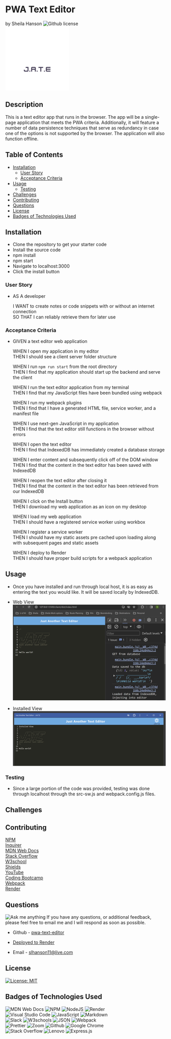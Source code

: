 # PWA Text Editor <!-- omit from toc -->
by Sheila Hanson ![Github license](https://img.shields.io/badge/license-MIT-blue.svg)  
![alt text](client/src/images/resized_logo.png)
## Description <!-- omit from toc -->
  This is a text editor app that runs in the browser. The app will be a single-page application that meets the PWA criteria. Additionally, it will feature a number of data persistence techniques that serve as redundancy in case one of the options is not supported by the browser. The application will also function offline.

## Table of Contents <!-- omit from toc -->
  
- [Installation](#installation)
  - [User Story](#user-story)
  - [Acceptance Criteria](#acceptance-criteria)
- [Usage](#usage)
  - [Testing](#testing)
- [Challenges](#challenges)
- [Contributing](#contributing)
- [Questions](#questions)
- [License](#license)
- [Badges of Technologies Used](#badges-of-technologies-used)
    

## Installation
- Clone the repository to get your starter code  
- Install the source code  
- npm install  
- npm start  
- Navigate to localhost:3000  
- Click the install button  
  
### User Story  
*  AS A developer  
  
    I WANT to create notes or code snippets with or without an internet connection  
    SO THAT I can reliably retrieve them for later use     
### Acceptance Criteria
* GIVEN a text editor web application  
  
    WHEN I open my application in my editor  
    THEN I should see a client server folder structure  

    WHEN I run `npm run start` from the root directory  
    THEN I find that my application should start up the backend and serve the client  

    WHEN I run the text editor application from my terminal  
    THEN I find that my JavaScript files have been bundled using webpack  
  
    WHEN I run my webpack plugins  
    THEN I find that I have a generated HTML file, service worker, and a manifest file  

    WHEN I use next-gen JavaScript in my application  
    THEN I find that the text editor still functions in the browser without errors  

    WHEN I open the text editor  
    THEN I find that IndexedDB has immediately created a database storage  

    WHEN I enter content and subsequently click off of the DOM window  
    THEN I find that the content in the text editor has been saved with IndexedDB  

    WHEN I reopen the text editor after closing it  
    THEN I find that the content in the text editor has been retrieved from our IndexedDB  

    WHEN I click on the Install button  
    THEN I download my web application as an icon on my desktop  

    WHEN I load my web application  
    THEN I should have a registered service worker using workbox  

    WHEN I register a service worker  
    THEN I should have my static assets pre cached upon loading along with subsequent pages and static assets  

    WHEN I deploy to Render  
    THEN I should have proper build scripts for a webpack application  

      
## Usage  
  - Once you have installed and run through local host, it is as easy as entering the text you would like. It will be saved locally by IndexedDB.  

  - Web View  
    ![alt text](client/src/images/Web_View.png)  
  - Installed View  
    ![alt text](<client/src/images/installed view.png>)
  
### Testing  
- Since a large portion of the code was provided, testing was done through localhost through the src-sw.js and webpack.config.js files.

## Challenges  
 


## Contributing
[NPM](https://docs.npmjs.com/cli/v9/commands/npm-install)  
[Inquirer](https://www.npmjs.com/package/inquirer/v/8.2.4)  
[MDN Web Docs](https://developer.mozilla.org/en-US/docs/Web)    
[Stack Overflow](https://stackoverflow.com/?newreg=67d94556b887449fa2885dadf54a5439)   
[W3school](https://www.w3schools.com/)   
[Shields](https://shields.io/)    
[YouTube](https://youtube.com)  
[Coding Bootcamp](https://coding-boot-camp.github.io/full-stack/render/render-deployment-guide)  
[Webpack](https://webpack.js.org/guides/asset-management/)  
[Render](https://render.com/)  

## Questions
![Ask me anything](https://img.shields.io/badge/Ask%20me-anything-1abc9c.svg)
If you have any questions, or additional feedback, please feel free to email me and I will respond as soon as possible.
    
* Github -
[pwa-text-editor](https://github.com/Sheila-Ha/pwa-text-editor)

* [Deployed to Render](ADD_LINK_HERE)

* Email -
slhanson11@live.com

## License 

[![License: MIT](https://img.shields.io/badge/License-MIT-yellow.svg)](https://opensource.org/licenses/MIT)



## Badges of Technologies Used
![MDN Web Docs](https://img.shields.io/badge/MDN_Web_Docs-black?style=for-the-badge&logo=mdnwebdocs&logoColor=white)  ![NPM](https://img.shields.io/badge/NPM-%23CB3837.svg?style=for-the-badge&logo=npm&logoColor=white)
![NodeJS](https://img.shields.io/badge/node.js-6DA55F?style=for-the-badge&logo=node.js&logoColor=white)  ![Render](https://img.shields.io/badge/Render-46E3B7?style=for-the-badge&logo=render&logoColor=white)  
![Visual Studio Code](https://img.shields.io/badge/Visual%20Studio%20Code-0078d7.svg?style=for-the-badge&logo=visual-studio-code&logoColor=white)
![JavaScript](https://img.shields.io/badge/javascript-%23323330.svg?style=for-the-badge&logo=javascript&logoColor=%23F7DF1E)  ![Markdown](https://img.shields.io/badge/markdown-%23000000.svg?style=for-the-badge&logo=markdown&logoColor=white)   
![Slack](https://img.shields.io/badge/Slack-4A154B?style=for-the-badge&logo=slack&logoColor=white)  ![W3schools](https://img.shields.io/badge/W3Schools-04AA6D?style=for-the-badge&logo=W3Schools&logoColor=white) ![JSON](https://img.shields.io/badge/json-5E5C5C?style=for-the-badge&logo=json&logoColor=red)  ![Webpack](https://img.shields.io/badge/Webpack-8DD6F9?style=for-the-badge&logo=Webpack&logoColor=white)  
![Prettier](https://img.shields.io/badge/prettier-1A2C34?style=for-the-badge&logo=prettier&logoColor=F7BA3E) ![Zoom](https://img.shields.io/badge/Zoom-2D8CFF?style=for-the-badge&logo=zoom&logoColor=white) ![Github](https://img.shields.io/badge/GitHub-100000?style=for-the-badge&logo=github&logoColor=white)  ![Google Chrome](https://img.shields.io/badge/Google_chrome-4285F4?style=for-the-badge&logo=Google-chrome&logoColor=white)  
![Stack Overflow](https://img.shields.io/badge/Stack_Overflow-FE7A16?style=for-the-badge&logo=stack-overflow&logoColor=white)  ![Lenovo](https://img.shields.io/badge/lenovo%20laptop-E2231A?style=for-the-badge&logo=lenovo&logoColor=white)  ![Express.js](https://img.shields.io/badge/express.js-%23404d59.svg?logo=express&logoColor=%2361DAFB)

